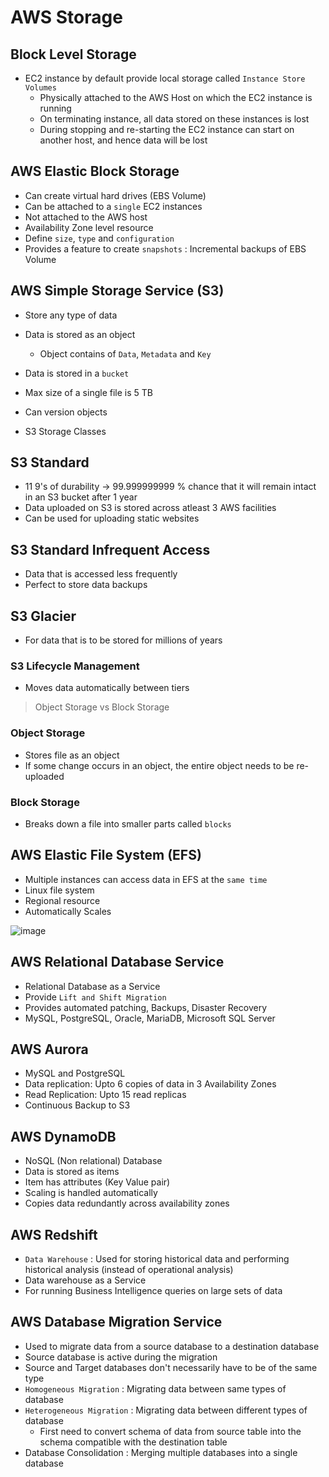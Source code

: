 # AWS Storage

## Block Level Storage

- EC2 instance by default provide local storage called `Instance Store Volumes`
  - Physically attached to the AWS Host on which the EC2 instance is running
  - On terminating instance, all data stored on these instances is lost
  - During stopping and re-starting the EC2 instance can start on another host, and hence data will be lost

## AWS Elastic Block Storage

- Can create virtual hard drives (EBS Volume)
- Can be attached to a `single` EC2 instances
- Not attached to the AWS host
- Availability Zone level resource
- Define `size`, `type` and `configuration`
- Provides a feature to create `snapshots` : Incremental backups of EBS Volume

## AWS Simple Storage Service (S3)

- Store any type of data
- Data is stored as an object
  - Object contains of `Data`, `Metadata` and `Key`
- Data is stored in a `bucket`
- Max size of a single file is 5 TB
- Can version objects


- S3 Storage Classes

## S3 Standard

- 11 9's of durability -> 99.999999999 % chance that it will remain intact in an S3 bucket after 1 year
- Data uploaded on S3 is stored across atleast 3 AWS facilities
- Can be used for uploading static websites

## S3 Standard Infrequent Access

- Data that is accessed less frequently
- Perfect to store data backups

## S3 Glacier

- For data that is to be stored for millions of years

### S3 Lifecycle Management

- Moves data automatically between tiers


> Object Storage vs Block Storage

### Object Storage

- Stores file as an object
- If some change occurs in an object, the entire object needs to be re-uploaded

### Block Storage

- Breaks down a file into smaller parts called `blocks`

## AWS Elastic File System (EFS)

- Multiple instances can access data in EFS at the `same time`
- Linux file system
- Regional resource
- Automatically Scales

![image](https://user-images.githubusercontent.com/103091956/217779131-b1602209-bd14-4700-88c9-2a4738657899.png)

## AWS Relational Database Service

- Relational Database as a Service
- Provide `Lift and Shift Migration`
- Provides automated patching, Backups, Disaster Recovery
- MySQL, PostgreSQL, Oracle, MariaDB, Microsoft SQL Server

## AWS Aurora

- MySQL and PostgreSQL
- Data replication: Upto 6 copies of data in 3 Availability Zones
- Read Replication: Upto 15 read replicas
- Continuous Backup to S3
 
## AWS DynamoDB

- NoSQL (Non relational)  Database
- Data is stored as items
- Item has attributes (Key Value pair)
- Scaling is handled automatically
- Copies data redundantly across availability zones

## AWS Redshift

- `Data Warehouse` : Used for storing historical data and performing historical analysis (instead of operational analysis)
- Data warehouse as a Service
- For running Business Intelligence queries on large sets of data

## AWS Database Migration Service

- Used to migrate data from a source database to a destination database
- Source database is active during the migration
- Source and Target databases don't necessarily have to be of the same type
- `Homogeneous Migration` : Migrating data between same types of database
- `Heterogeneous Migration` : Migrating data between different types of database
  - First need to convert schema of data from source table into the schema compatible with the destination table
- Database Consolidation : Merging multiple databases into a single database
